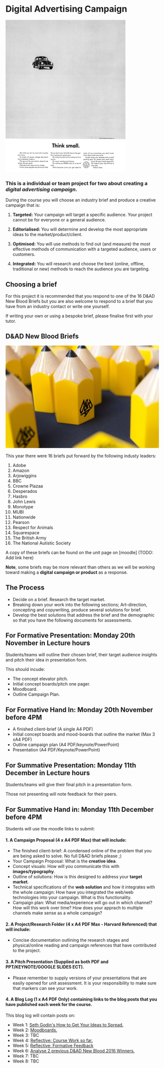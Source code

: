# Digital Advertising Campaign

![](https://github.com/RavensbourneWebMedia/Digital_Advertising/blob/master/Think_Small.jpg) 

### This is a **individual** or **team project for two** about creating a *digital advertising campaign*.

During the course you will choose an industry brief and produce a creative campaign that is:

1. **Targeted:** Your campaign will target a specific audience. Your project cannot be for everyone or a general audience. 

2. **Editorialised:** You will determine and develop the most appropriate ideas to the market/product/client. 

3. **Optimised:** You will use methods to find out (and measure) the most effective methods of communication with a targeted audience, users or customers.

4. **Integrated:** You will research and choose the best (online, offline, traditional or new) methods to reach the audience you are targeting. 

## Choosing a brief

For this project it is recommended that you respond to one of the 16 D&AD New Blood Briefs but you are also welcome to respond to a brief that you have from an industry contact or write one yourself. 

If writing your own or using a bespoke brief, please finalise first with your tutor. 

## D&AD New Blood Briefs 

![alt text](https://github.com/RavensbourneWebMedia/Digital_Advertising/blob/master/sessions/01/assets/DAD_Award_New-Blood.jpg) 

This year there were 16 briefs put forward by the following industy leaders:

1. Adobe
2. Amazon
3. Arjowiggins
4. BBC 
5. Crowne Plazaa
6. Desperados
7. Hasbro
8. John Lewis
9. Monotype
10. MUBI
11. Nationwide
12. Pearson
13. Respect for Animals
14. Squarespace
15. The British Army
16. The National Autistic Society

A copy of these briefs can be found on the unit page on [moodle] (TODO: Add link here)

**Note**, some briefs may be more relevant than others as we will be working toward making a **digital campaign or product** as a response. 

## The Process

* Decide on a brief. Research the target market. 
* Breaking down your work into the following sections; Art-direction, concepting and copywriting, produce several solutions for brief. 
* Develop the best solutions that address the brief and the demographic so that you have the following documents for assessments.

## For Formative Presentation: Monday 20th November in Lecture hours

Students/teams will outline their chosen brief, their target audience insights and pitch their idea in presentation form.

This should incude:

* The concept elevator pitch. 
* Initial concept boards/pitch one pager. 
* Moodboard.
* Outline Campaign Plan. 

## For Formative Hand In: Monday 20th November before 4PM

* A finished client-brief (A single A4 PDF)
* Initial concept boards and mood-boards that outline the market (Max 3 xA4 PDF)
* Outline campaign plan (A4 PDF/keynote/PowerPoint)
* Presentation (A4 PDF/Keynote/PowerPoint)

## For Summative Presentation: Monday 11th December in Lecture hours

Students/teams will give their final pitch in a presentation form.

Those not presenting will note feedback for their peers. 

## For Summative Hand in: Monday 11th December before 4PM

Students will use the moodle links to submit: 

#### 1. A Campaign Proposal (4 x A4 PDF Max) that will include:

* The finished client-brief: A condensed online of the problem that you are being asked to solve. No full D&AD briefs please ;)
* Your Campaign Proposal: What is the **creative idea**. 
* Concept visuals: How will you communicate this with **images/typography**. 
* Outline of solutions: How is this designed to address your **target market**.
* Technical specifications of the **web solution** and how it integrates with the whole campaign: How have you integrated the web/web technologies into your campaign. What is this functionality. 
* Campaign plan: What media/experience will go out in which channel? How will this work over time? How does your apprach to multiple channels make sense as a whole campaign? 

#### 2. A Project/Research Folder (4 x A4 PDF Max - Harvard Referenced) that will include:

* Concise documentation outlining the research stages and physical/online reading and campaign references that have contributed to the project.

#### 3. A Pitch Presentation (Supplied as **both** PDF and PPT/KEYNOTE/GOOGLE SLIDES ECT). 

*  Please remember to supply versions of your presentations that are easily opened for unit assessment. It is your responsibility to make sure that markers can see your work. 

#### 4. A Blog Log (1 x A4 PDF Only) containing links to the blog posts that you have published each week for the course. 

This blog log will contain posts on:

* Week 1: [Seth Godin's How to Get Your Ideas to Spread.](https://github.com/RavensbourneWebMedia/Digital_Advertising/tree/Digital_Advertising_2017/sessions/01#homework)
* Week 2: [Moodboards.](https://github.com/RavensbourneWebMedia/Digital_Advertising/tree/Digital_Advertising_2017/sessions/02#homework)
* Week 3: TBC
* Week 4: [Reflective: Course Work so far.](https://github.com/RavensbourneWebMedia/Digital_Advertising/tree/master/sessions/04#homework) 
* Week 5: [Reflective: Formative Feedback](https://github.com/RavensbourneWebMedia/Digital_Advertising/tree/master/sessions/05#homework)
* Week 6: [Analyse 2 previous D&AD New Blood 2016 Winners.](https://github.com/RavensbourneWebMedia/Digital_Advertising/tree/master/sessions/07#homework)
* Week 7: TBC
* Week 8: TBC
